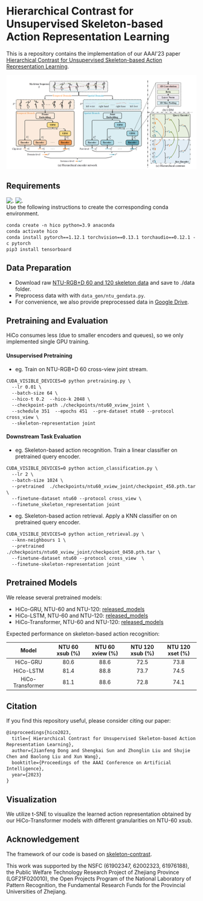 # Hierarchical Contrast for Unsupervised Skeleton-based Action Representation Learning
This is a repository contains the implementation of our AAAI'23 paper [Hierarchical Contrast for Unsupervised Skeleton-based Action Representation Learning]().

![image](./fig/hico.png)

## Requirements
![.](https://img.shields.io/badge/Python-3.9-yellow) ![.](https://img.shields.io/badge/Pytorch-1.12.1-yellow)  
Use the following instructions to create the corresponding conda environment. 
```
conda create -n hico python=3.9 anaconda
conda activate hico
conda install pytorch==1.12.1 torchvision==0.13.1 torchaudio==0.12.1 -c pytorch
pip3 install tensorboard
```

## Data Preparation
- Download raw [NTU-RGB+D 60 and 120 skeleton data](https://github.com/shahroudy/NTURGB-D) and save to ./data folder.
- Preprocess data with with `data_gen/ntu_gendata.py`.
- For convenience, we also provide preprocessed data in [Google Drive]().
<!--- - After preprocessing, replace the [data_path](https://github.com/HuiGuanLab/HiCo/blob/081f97dd341e6e1a5884d7e75a9189aa233e96a3/options/options_pretraining.py#L17) with your data location in the option files (`option_pretraining.py`, `option_classification.py` and `option_retrieval.py`). -->

## Pretraining and Evaluation
HiCo consumes less (due to smaller encoders and queues), so we only implemented single GPU training.
#### Unsupervised Pretraining
- eg. Train on NTU-RGB+D 60 cross-view joint stream.
```
CUDA_VISIBLE_DEVICES=0 python pretraining.py \
  --lr 0.01 \
  --batch-size 64 \
  --hico-t 0.2  --hico-k 2048 \
  --checkpoint-path ./checkpoints/ntu60_xview_joint \
  --schedule 351  --epochs 451  --pre-dataset ntu60 --protocol cross_view \
  --skeleton-representation joint
```
#### Downstream Task Evaluation
- eg. Skeleton-based action recognition. Train a linear classifier on pretrained query encoder.
```
CUDA_VISIBLE_DEVICES=0 python action_classification.py \
  --lr 2 \
  --batch-size 1024 \
  --pretrained  ./checkpoints/ntu60_xview_joint/checkpoint_450.pth.tar \
  --finetune-dataset ntu60 --protocol cross_view \
  --finetune_skeleton_representation joint
```
- eg. Skeleton-based action retrieval. Apply a KNN classifier on on pretrained query encoder.
```
CUDA_VISIBLE_DEVICES=0 python action_retrieval.py \
  --knn-neighbours 1 \
  --pretrained  ./checkpoints/ntu60_xview_joint/checkpoint_0450.pth.tar \
  --finetune-dataset ntu60 --protocol cross_view  \
  --finetune-skeleton-representation joint
```
## Pretrained Models
We release several pretrained models:
- HiCo-GRU, NTU-60 and NTU-120: [released_models]()
- HiCo-LSTM, NTU-60 and NTU-120: [released_models]()
- HiCo-Transformer, NTU-60 and NTU-120: [released_models]()  

Expected performance on skeleton-based action recognition:  

|     Model        | NTU 60 xsub (%) | NTU 60 xview (%) |   NTU 120 xsub (%)   |   NTU 120 xset (%)   |
| :--------------: | :-------------: | :--------------: | :-----------------:  | :-----------------:  |
| HiCo-GRU         |      80.6      |      88.6         |       72.5           |      73.8            |
| HiCo-LSTM        |      81.4      |      88.8         |       73.7           |      74.5            |
| HiCo-Transformer |      81.1      |      88.6         |       72.8           |      74.1            | 

## Citation
If you find this repository useful, please consider citing our paper:
```
@inproceedings{hico2023,
  title={ Hierarchical Contrast for Unsupervised Skeleton-based Action Representation Learning},
  author={Jianfeng Dong and Shengkai Sun and Zhonglin Liu and Shujie Chen and Baolong Liu and Xun Wang},
  booktitle={Proceedings of the AAAI Conference on Artificial Intelligence},
  year={2023}
}
```

## Visualization
We utilize t-SNE to visualize the learned action representation obtained by our HiCo-Transformer models with different granularities on NTU-60 xsub.


## Acknowledgement
The framework of our code is based on [skeleton-contrast](https://github.com/fmthoker/skeleton-contrast).  
  
This work was supported by the NSFC (61902347,
62002323, 61976188), the Public Welfare Technology Research
Project of Zhejiang Province (LGF21F020010), the
Open Projects Program of the National Laboratory of Pattern
Recognition, the Fundamental Research Funds for the
Provincial Universities of Zhejiang.
